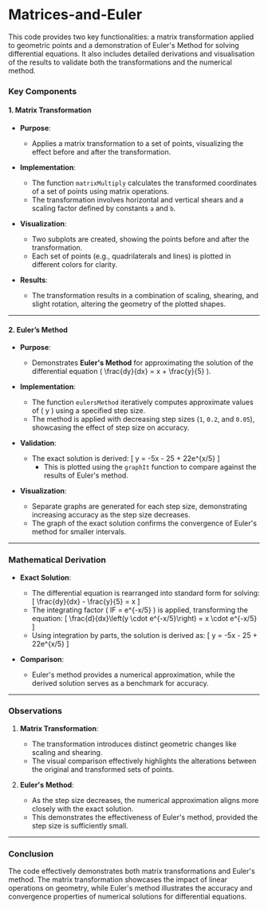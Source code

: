 # Matrices-and-Euler
This code provides two key functionalities: a matrix transformation applied to geometric points and a demonstration of Euler's Method for solving differential equations. It also includes detailed derivations and visualisation of the results to validate both the transformations and the numerical method.


### Key Components

#### 1. Matrix Transformation

- **Purpose**:
  - Applies a matrix transformation to a set of points, visualizing the effect before and after the transformation.

- **Implementation**:
  - The function `matrixMultiply` calculates the transformed coordinates of a set of points using matrix operations.
  - The transformation involves horizontal and vertical shears and a scaling factor defined by constants `a` and `b`.

- **Visualization**:
  - Two subplots are created, showing the points before and after the transformation.
  - Each set of points (e.g., quadrilaterals and lines) is plotted in different colors for clarity.

- **Results**:
  - The transformation results in a combination of scaling, shearing, and slight rotation, altering the geometry of the plotted shapes.

---

#### 2. Euler’s Method

- **Purpose**:
  - Demonstrates **Euler's Method** for approximating the solution of the differential equation \( \frac{dy}{dx} = x + \frac{y}{5} \).

- **Implementation**:
  - The function `eulersMethod` iteratively computes approximate values of \( y \) using a specified step size.
  - The method is applied with decreasing step sizes (`1`, `0.2`, and `0.05`), showcasing the effect of step size on accuracy.

- **Validation**:
  - The exact solution is derived:
    \[
    y = -5x - 25 + 22e^{x/5}
    \]
    - This is plotted using the `graphIt` function to compare against the results of Euler's method.

- **Visualization**:
  - Separate graphs are generated for each step size, demonstrating increasing accuracy as the step size decreases.
  - The graph of the exact solution confirms the convergence of Euler's method for smaller intervals.

---

### Mathematical Derivation

- **Exact Solution**:
  - The differential equation is rearranged into standard form for solving:
    \[
    \frac{dy}{dx} - \frac{y}{5} = x
    \]
  - The integrating factor \( IF = e^{-x/5} \) is applied, transforming the equation:
    \[
    \frac{d}{dx}\left(y \cdot e^{-x/5}\right) = x \cdot e^{-x/5}
    \]
  - Using integration by parts, the solution is derived as:
    \[
    y = -5x - 25 + 22e^{x/5}
    \]

- **Comparison**:
  - Euler's method provides a numerical approximation, while the derived solution serves as a benchmark for accuracy.

---

### Observations

1. **Matrix Transformation**:
   - The transformation introduces distinct geometric changes like scaling and shearing.
   - The visual comparison effectively highlights the alterations between the original and transformed sets of points.

2. **Euler's Method**:
   - As the step size decreases, the numerical approximation aligns more closely with the exact solution.
   - This demonstrates the effectiveness of Euler's method, provided the step size is sufficiently small.

---

### Conclusion

The code effectively demonstrates both matrix transformations and Euler's method. The matrix transformation showcases the impact of linear operations on geometry, while Euler's method illustrates the accuracy and convergence properties of numerical solutions for differential equations.
